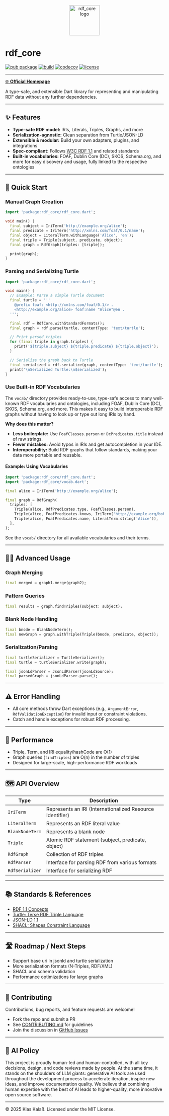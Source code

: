 <div align="center">
  <img src="https://kkalass.github.io/rdf_core/logo.svg" alt="rdf_core logo" width="96" height="96"/>
</div>

# rdf_core

[![pub package](https://img.shields.io/pub/v/rdf_core.svg)](https://pub.dev/packages/rdf_core)
[![build](https://github.com/kkalass/rdf_core/actions/workflows/ci.yml/badge.svg)](https://github.com/kkalass/rdf_core/actions)
[![codecov](https://codecov.io/gh/kkalass/rdf_core/branch/main/graph/badge.svg)](https://codecov.io/gh/kkalass/rdf_core)
[![license](https://img.shields.io/github/license/kkalass/rdf_core.svg)](https://github.com/kkalass/rdf_core/blob/main/LICENSE)

---

[🌐 **Official Homepage**](https://kkalass.github.io/rdf_core/)

A type-safe, and extensible Dart library for representing and manipulating RDF data without any further dependencies.

---

## ✨ Features

- **Type-safe RDF model:** IRIs, Literals, Triples, Graphs, and more
- **Serialization-agnostic:** Clean separation from Turtle/JSON-LD
- **Extensible & modular:** Build your own adapters, plugins, and integrations
- **Spec-compliant:** Follows [W3C RDF 1.1](https://www.w3.org/TR/rdf11-concepts/) and related standards
- **Built-in vocabularies:** FOAF, Dublin Core (DC), SKOS, Schema.org, and more for easy discovery and usage, fully linked to the respective ontologies

---

## 🚀 Quick Start

### Manual Graph Creation

```dart
import 'package:rdf_core/rdf_core.dart';

void main() {
  final subject = IriTerm('http://example.org/alice');
  final predicate = IriTerm('http://xmlns.com/foaf/0.1/name');
  final object = LiteralTerm.withLanguage('Alice', 'en');
  final triple = Triple(subject, predicate, object);
  final graph = RdfGraph(triples: [triple]);

  print(graph);
}
```

### Parsing and Serializing Turtle

```dart
import 'package:rdf_core/rdf_core.dart';

void main() {
  // Example: Parse a simple Turtle document
  final turtle = '''
    @prefix foaf: <http://xmlns.com/foaf/0.1/> .
    <http://example.org/alice> foaf:name "Alice"@en .
  ''';

  final rdf = RdfCore.withStandardFormats();
  final graph = rdf.parse(turtle, contentType: 'text/turtle');

  // Print parsed triples
  for (final triple in graph.triples) {
    print('${triple.subject} ${triple.predicate} ${triple.object}');
  }

  // Serialize the graph back to Turtle
  final serialized = rdf.serialize(graph, contentType: 'text/turtle');
  print('\nSerialized Turtle:\n$serialized');
}
```

### Use Built-in RDF Vocabularies

The `vocab/` directory provides ready-to-use, type-safe access to many well-known RDF vocabularies and ontologies, including FOAF, Dublin Core (DC), SKOS, Schema.org, and more. This makes it easy to build interoperable RDF graphs without having to look up or type out long IRIs by hand.

**Why does this matter?**

- **Less boilerplate:** Use `FoafClasses.person` or `DcPredicates.title` instead of raw strings.
- **Fewer mistakes:** Avoid typos in IRIs and get autocompletion in your IDE.
- **Interoperability:** Build RDF graphs that follow standards, making your data more portable and reusable.

#### Example: Using Vocabularies

```dart
import 'package:rdf_core/rdf_core.dart';
import 'package:rdf_core/vocab.dart';

final alice = IriTerm('http://example.org/alice');

final graph = RdfGraph(
  triples: [
    Triple(alice, RdfPredicates.type, FoafClasses.person),
    Triple(alice, FoafPredicates.knows, IriTerm('http://example.org/bob')),
    Triple(alice, FoafPredicates.name, LiteralTerm.string('Alice')),
  ],
);
```

See the `vocab/` directory for all available vocabularies and their terms.

---

## 🧑‍💻 Advanced Usage

### Graph Merging

```dart
final merged = graph1.merge(graph2);
```

### Pattern Queries

```dart
final results = graph.findTriples(subject: subject);
```

### Blank Node Handling

```dart
final bnode = BlankNodeTerm();
final newGraph = graph.withTriple(Triple(bnode, predicate, object));
```

### Serialization/Parsing

```dart
final turtleSerializer = TurtleSerializer();
final turtle = turtleSerializer.write(graph);

final jsonLdParser = JsonLdParser(jsonLdSource);
final parsedGraph = jsonLdParser.parse();
```

---

## ⚠️ Error Handling

- All core methods throw Dart exceptions (e.g., `ArgumentError`, `RdfValidationException`) for invalid input or constraint violations.
- Catch and handle exceptions for robust RDF processing.

---

## 🚦 Performance

- Triple, Term, and IRI equality/hashCode are O(1)
- Graph queries (`findTriples`) are O(n) in the number of triples
- Designed for large-scale, high-performance RDF workloads

---

## 🗺️ API Overview

| Type           | Description                                   |
|----------------|-----------------------------------------------|
| `IriTerm`      | Represents an IRI (Internationalized Resource Identifier) |
| `LiteralTerm`  | Represents an RDF literal value               |
| `BlankNodeTerm`| Represents a blank node                       |
| `Triple`       | Atomic RDF statement (subject, predicate, object) |
| `RdfGraph`     | Collection of RDF triples                     |
| `RdfParser`    | Interface for parsing RDF from various formats |
| `RdfSerializer`| Interface for serializing RDF                 |

---

## 📚 Standards & References

- [RDF 1.1 Concepts](https://www.w3.org/TR/rdf11-concepts/)
- [Turtle: Terse RDF Triple Language](https://www.w3.org/TR/turtle/)
- [JSON-LD 1.1](https://www.w3.org/TR/json-ld11/)
- [SHACL: Shapes Constraint Language](https://www.w3.org/TR/shacl/)

---

## 🛣️ Roadmap / Next Steps

- Support base uri in jsonld and turtle serialization
- More serialization formats (N-Triples, RDF/XML)
- SHACL and schema validation
- Performance optimizations for large graphs

---

## 🤝 Contributing

Contributions, bug reports, and feature requests are welcome!

- Fork the repo and submit a PR
- See [CONTRIBUTING.md](CONTRIBUTING.md) for guidelines
- Join the discussion in [GitHub Issues](https://github.com/kkalass/rdf_core/issues)

---

## 🤖 AI Policy

This project is proudly human-led and human-controlled, with all key decisions, design, and code reviews made by people. At the same time, it stands on the shoulders of LLM giants: generative AI tools are used throughout the development process to accelerate iteration, inspire new ideas, and improve documentation quality. We believe that combining human expertise with the best of AI leads to higher-quality, more innovative open source software.

---

© 2025 Klas Kalaß. Licensed under the MIT License.
